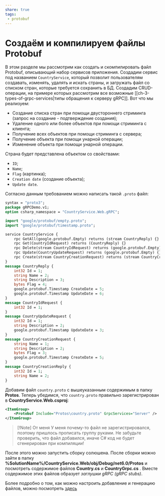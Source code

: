 ```yaml
---
share: true
tags:
 - protobuf
---
```

# Создаём и компилируем файлы Protobuf
В этом разделе мы рассмотрим как создать и скомпилировать файл Protobuf, описывающий набор сервисов приложения. Создадим сервис под названием `CountryService`, который позволит пользователям создавать, изменять, удалять и искать страны, и загружать файл со списком стран, которые требуется сохранить в БД.
Создадим CRUD-операции, на примере которых рассмотрим все возможные [[ch-3-types-of-grpc-services|типы обращения к серверу gRPC]].
Вот что мы реализуем:
- Создание списка стран при помощи двустороннего стриминга (запрос на создание - подтверждение создания);
- Удаление одного или более объектов при помощи стриминга с клиента;
- Получение всех объектов при помощи стриминга с сервера;
- Получение объекта при помощи унарной операции;
- Изменение объекта при помощи унарной операции.

Страна будет представлена объектом со свойствами:
- `ID`;
- `Name`;
- `Flag` (картинка);
- `Creation date` (создание объекта);
- `Update date`.

Согласно данным требованием можно написать такой `.proto` файл:
```protobuf
syntax = "proto3";
package gRPCDemo.v1;
option csharp_namespace = "CountryService.Web.gRPC";

import "google/protobuf/empty.proto";
import "google/protobuf/timestamp.proto";

service CountryService {
	rpc GetAll(google.protobuf.Empty) returns (stream CountryReply) {}
	rpc Get(CountryIdRequest) returns (CountryReply) {}
	rpc Delete(stream CountryIdRequest) returns (google.protobuf.Empty) {}
	rpc Update(CountryUpdateRequest) returns (google.protobuf.Empty) {}
	rpc Create(stream CountryCreationRequest) returns (stream CountryCreationReply) {}
}
message CountryReply {
	int32 Id = 1;
	string Name = 2;
	string Description = 3;
	bytes Flag = 4;
	google.protobuf.Timestamp CreateDate = 5;
	google.protobuf.Timestamp UpdateDate = 6;
}
message CountryIdRequest {
	int32 Id = 1;
}
message CountryUpdateRequest {
	int32 Id = 1;
	string Description = 2;
	google.protobuf.Timestamp UpdateDate = 3;
}
message CountryCreationRequest {
	string Name = 1;
	string Description = 2;
	bytes Flag = 3;
	google.protobuf.Timestamp CreateDate = 5;
}
message CountryCreationReply {
	int32 Id = 1;
	string Name = 2;
}
```
Добавим файл `country.proto` с вышеуказанным содержимым в папку **Protos**.
Теперь убедимся, что `country.proto` правильно зарегистрирован в **CountryService.Web.csproj**:
```xml
<ItemGroup>
	<Protobuf Include="Protos\country.proto" GrpcServices="Server" />
</ItemGroup>
```
> [!Note] От меня
> У меня почему-то файл не зарегистрировался, поэтому пришлось прописать группу руками. Не забудьте проверить, что файл добавился, иначе C\# код не будет сгенерирован при компиляции!

После этого можно запустить сборку солюшена. После сборки можно зайти в папку **\%SolutionName\%/CountryService.Web/obj/Debug/net6.0/Protos** и посмотреть содержимое файлов **Country.cs** и **CountryGrpc.cs** . Вместе содержимое этих файлов образует *заглушки gRPC (gRPC stubs)*.

Более подробно о том, как можно настроить добавление и генерацию файлов, можно посмотреть [здесь](https://github.com/grpc/grpc/blob/master/src/csharp/BUILD-INTEGRATION.md)
